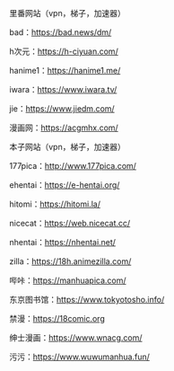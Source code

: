 里番网站（vpn，梯子，加速器）

bad：https://bad.news/dm/

h次元：https://h-ciyuan.com/

hanime1：https://hanime1.me/ 

iwara：https://www.iwara.tv/ 

jie：https://www.jiedm.com/

漫画网：https://acgmhx.com/

本子网站（vpn，梯子，加速器）

177pica：http://www.177pica.com/

ehentai：https://e-hentai.org/

hitomi：https://hitomi.la/ 

nicecat：https://web.nicecat.cc/

nhentai：https://nhentai.net/ 

zilla：https://18h.animezilla.com/

哔咔：https://manhuapica.com/

东京图书馆：https://www.tokyotosho.info/

禁漫：https://18comic.org 

绅士漫画：https://www.wnacg.com/

污污：https://www.wuwumanhua.fun/ 
